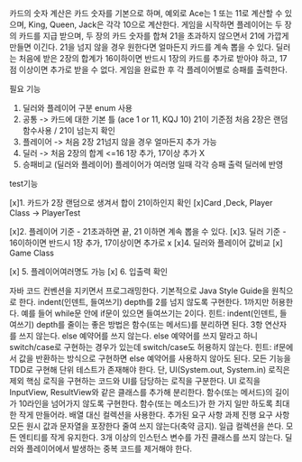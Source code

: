 카드의 숫자 계산은 카드 숫자를 기본으로 하며, 예외로 Ace는 1 또는 11로 계산할 수 있으며, King, Queen, Jack은 각각 10으로 계산한다.
게임을 시작하면 플레이어는 두 장의 카드를 지급 받으며, 두 장의 카드 숫자를 합쳐 21을 초과하지 않으면서 21에 가깝게 만들면 이긴다. 21을 넘지 않을 경우 원한다면 얼마든지 카드를 계속 뽑을 수 있다.
딜러는 처음에 받은 2장의 합계가 16이하이면 반드시 1장의 카드를 추가로 받아야 하고, 17점 이상이면 추가로 받을 수 없다.
게임을 완료한 후 각 플레이어별로 승패를 출력한다.

필요 기능
1. 딜러와 플레이어 구분 enum 사용
2. 공통 -> 카드에 대한 기본 틀 (ace 1 or 11, KQJ 10) 21이 기준점 처음 2장은 랜덤함수사용 / 21이 넘는지 확인
3. 플레이어 -> 처음 2장 21넘지 않을 경우 얼마든지 추가 가능
4. 딜러 -> 처음 2장의 합계 <=16 1장 추가, 17이상 추가 X
5. 승패비교 (딜러와 플레이어) 플레이어가 여러명 일때 각각 승패 출력 딜러에 반영 

test기능

[x]1. 카드가 2장 랜덤으로 생겨서 합이 21이하인지 확인
[x]Card ,Deck, Player Class -> PlayerTest

[x]2. 플레이어 기준 - 21초과하면 끝, 21 이하면 계속 뽑을 수 있다.
[x]3. 딜러 기준 - 16이하이면 반드시 1장 추가, 17이상이면 추가로 x
[x]4. 딜러와 플레이어 값비교
[x] Game Class 

[x] 5. 플레이어여러명도 가능
[x] 6. 입출력 확인


자바 코드 컨벤션을 지키면서 프로그래밍한다.
기본적으로 Java Style Guide을 원칙으로 한다.
indent(인덴트, 들여쓰기) depth를 2를 넘지 않도록 구현한다. 1까지만 허용한다.
예를 들어 while문 안에 if문이 있으면 들여쓰기는 2이다.
힌트: indent(인덴트, 들여쓰기) depth를 줄이는 좋은 방법은 함수(또는 메서드)를 분리하면 된다.
3항 연산자를 쓰지 않는다.
else 예약어를 쓰지 않는다.
else 예약어를 쓰지 말라고 하니 switch/case로 구현하는 경우가 있는데 switch/case도 허용하지 않는다.
힌트: if문에서 값을 반환하는 방식으로 구현하면 else 예약어를 사용하지 않아도 된다.
모든 기능을 TDD로 구현해 단위 테스트가 존재해야 한다. 단, UI(System.out, System.in) 로직은 제외
핵심 로직을 구현하는 코드와 UI를 담당하는 로직을 구분한다.
UI 로직을 InputView, ResultView와 같은 클래스를 추가해 분리한다.
함수(또는 메서드)의 길이가 10라인을 넘어가지 않도록 구현한다.
함수(또는 메소드)가 한 가지 일만 하도록 최대한 작게 만들어라.
배열 대신 컬렉션을 사용한다.
추가된 요구 사항
과제 진행 요구 사항
모든 원시 값과 문자열을 포장한다
줄여 쓰지 않는다(축약 금지).
일급 컬렉션을 쓴다.
모든 엔티티를 작게 유지한다.
3개 이상의 인스턴스 변수를 가진 클래스를 쓰지 않는다.
딜러와 플레이어에서 발생하는 중복 코드를 제거해야 한다.
